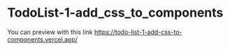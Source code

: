 # TodoList-1-add_css_to_components
You can preview with this link https://todo-list-1-add-css-to-components.vercel.app/
